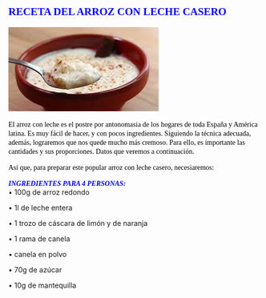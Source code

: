 ## <span style="Color:Blue;Font-Size:18;Font-Family:Castellar;">**RECETA DEL ARROZ CON LECHE CASERO**</span>

![imagen montaje](arroz.jpg)

<span style="Color:Black;Font-Size:12;Font-Family:Time New Roman;">El arroz con leche es el postre por antonomasia de los hogares de toda España y América latina. Es muy fácil de hacer, y con pocos ingredientes. Siguiendo la técnica adecuada, además, lograremos que nos quede mucho más cremoso. Para ello, es importante las cantidades y sus proporciones. Datos que veremos a continuación.   
  
<span style="Color:Black;Font-Family:Time New Roman;Font-Size:12;">Así que, para preparar este popular arroz con leche casero, necesiaremos:</span>

  
  <span style="Color:Blue;Font-Size:14;Font-Family:Time New Roman;">___INGREDIENTES PARA 4 PERSONAS:___</span>  
    <span sttyle="Color:Black;Font-Family:Time New Roman;Font-Size:12;">•	100g de arroz redondo  
  
•	1l de leche entera  
 
•	1 trozo de cáscara de limón y de naranja  

•	1 rama de canela  

•	canela en polvo  

•	70g de azúcar  

•	10g de mantequilla  



